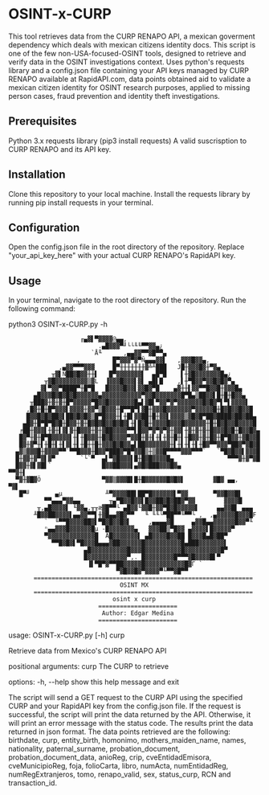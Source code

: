 # OSINT-x-CURP

This tool retrieves data from the CURP RENAPO API, a mexican goverment dependency which deals with mexican citizens identity docs. This script is one of the few non-USA-focused-OSINT tools, designed to retrieve and verify data in the OSINT investigations context. Uses python's requests library and a config.json file containing your API keys managed by CURP RENAPO available at RapidAPI.com, data points obtained aid to validate a mexican citizen identity for OSINT research purposes, applied to missing person cases, fraud prevention and identity theft investigations.

## Prerequisites

Python 3.x
requests library (pip3 install requests)
A valid suscrisption to CURP RENAPO and its API key.

## Installation

Clone this repository to your local machine.
Install the requests library by running pip install requests in your terminal.

## Configuration

Open the config.json file in the root directory of the repository.
Replace "your_api_key_here" with your actual CURP RENAPO's RapidAPI key.


## Usage

In your terminal, navigate to the root directory of the repository.
Run the following command: 

python3 OSINT-x-CURP.py -h

		                ╓▄▓▌▀▓▓▓▓@▄▄,                              
                             .▄█▓▓▓▀╜└└╙╙▀▀▓▓▄¿                            
                           `Å╙      ,▄▄▓▓▀▀▓█▀▀▄                           
                       ,         █▀▓▓▓▀▓▀Ñ▄▄▄▓▓▌   ,▓▓▓█▓▓▄,               
                  ,▄▓▓▀▀▀▓▓▓     █▀╫╫╫╫╫╫╫▓╩╨███   J█╫▓▓▓█▓╫▀▓▄            
                ╥▓▌Ñ██▓█▓▓╫╫▌   █▀▓▓▓▓▓▓▓▌  ▄█▀█    ▌╫▓█▓▓▓▓▓▓▓█▄¿         
              ╥▓█▓▓▓▓▓▓▓▓▓▒▓L  ▐▓▓▓█▓▓▓▌▓▌ ▄█▌█    ,▌╫▀█▓▓▀▓▓█▓█▓▀▄        
             ▓▌▀▓▓▀████▀╫█▀█   █▓▓▓▓█▓▓▌▓▓█▓▀█    ▄▓╫╫▌▓▓▀▀█▓▓█╫▓▓▓█▄      
           ▄█▓▓▓█▓█▓█▓█▓▓▓▓▓▓▄▓▓▓▓▓▓▓▓▓▓▓▀▓▓█▓▓▓▓▓▓▓█▀█▄▒██▓▓▌█╫█╫█▓▓▄     
          ╥███▓╫▓╫▓╫█▀▓▓▓▓▓▀█▓▓█▓▓▓▓▓▓▓█▄▌▓█▌▀▓▓▀▓▀▓▓▓▓▓▓▓█▓█▓▀▌▀▌▓▓▓▓▌    
         ,█▓╫█╫█▀▓▓▓▌▓▓▓▓╫▓▓▀▒█▓▓▓╫█▀▀█▀▌▓█╫▓▓▓█▓▓▓▓▓▓▓▀▓▓▓▓▓█╫█▓█▓▓█▓▓█   
         █▓▓█▓█▓██▓▌██▓█▓█▓▒█▀█▓▓▓╫▌╫█▌▓▓██╫█╫▓▓▌▓▓▓▓▒▓█▓█▀██▓████▓██▓██▄  
        ▄█▓╫█▀█▀█▓█╫█▓▓╫▓╫█▓█▓█▓▓█▓█▓▌╫▌█▓█╫▓▓▓▓█▓▓▓█▓▓▓▓▓▓╫█╫█▓█▓▓█▓▓▓▓█  
       ╒██╫▓▓▓▌╫▓╫▌▓▌▓╫█▓▓▓╫▓╫▓██▓▓▓▓▀▀▌█▓▓▀▓▀▓▀▓╫▓▓▌╫▓╫▓╫▓╫█▓▓▓█▓█╫█▓▓█▓▄ 
       █▓▀╫▓╫█▀█▓▓▓▓▓▌╫▌╫█▓▓▓╫█▓█▓▓▓▓▀▓▓█╫▓╫▌╫▌╫▓╫█╫▌╫█▓▓╫▓╫█▓╫█▀█▓▓╫▓█▓▓█ 
       █▓╫▓▀╫▌╫█╫▌╫▌▓▌╫▌╫█╫╫█╫▓▓▓█▓█▓▓▄▌██▓▓▓▓▓▓▓╫▌╫▌╫▌╫▌╫█▓▀▀▓▓▓▀██▓▀▓█▓█ 
      ▄▓▒▓▓▓█╫▓▓▓▓▀▀`▀▀█▓▓▓╫█▓▓▀███▓▀█▀▓▓█▒╫▒▓▓█▀▀▀▀▓▓▓▀▀▀`   `▀█▓█▓▓▌▓▓▓█ 
      █╫▓▓╫▓▀▓▌▓▀       `└`▀  ▄▌▀▓█▓▓▓▌█╫█▓█▓▓▓▓█▄               ▀▀▀▓╫▓▀▓█ 
      █▓▓╫▓▌▓█▌`              █▓▓██▓▓▓▌▄▓█▓███▓▓▓█▓▄                  ▀▀▓╫▌
      ▀▓╫▓█▓Ö                 ▀▓▓▒▓▓▓█▌█╫█▓▓▓▓▓▓█▓█▓▌        ▓█▓ ▄▄,    ▀▓▌
       █▀╜       ▄µ            ╨▀▓▓▓▓██▌██▀█▓▓▓▓▓▓▌▀▓▓       ▀▓▓█▓▓█▌      
              ▀▀▄▄▄▀▓▓▄▄        ╥▄▀█▓▓█▓▓▌█▓▓██▓█▓██▓▀▓▓        ▓▓▓▓█      
            ╥,▄█▓▓▓▓▌ ╙▓▓▄,╥╥æ▓█▀▀└ ▄█▓▓╙▓▓█╫▓▓▀█▓█▓▓▓▓▓▌     ▄▄▓▓█▌ ▄▄▄   
           ╨█▓▓██▓▓▓▓▌▄▄▓▓▀▀▌╫▓█▄▄▓█▓▀▀   ╙ ╙╙└▀██▀▀╙▀▀└ ,  ,▄▓▓▓▓▓█▓▓▓█F  
              `  ╙▀▀█▓▓▓▓██▓▌▀█▓█▓▓█▓▌     ,▄▄▄▄▓█     ▄▓▓█▄▄▓▓▓▓▓▓█▓▓▀╙   
              ⁿ▄▄▓▓▓█▓▓▓▓▓▓█µ -█▓▓▓▓▓▓▓▄   ▓▓▓██▒▀█▓▓ ▄▓▓▓▓▌█▓▓▓▓▓▀        
              ▀▓▓▓▓▓▓▓▓▓▓▓▓▓█  Å█▓▓▓▓▓▓▓▌ ▄█▓▓▓▓█▓▓██ █▓▓▓█▄█▓██▀          
                ▀▀█▓█▓▌▀█▓▓▓█▄▄▄▓██▓▓▓▓▓▓█▓▓▓▓▓▓▓▓▓▓█▄███▓▓▓▓▓▓▓▌          
                         ▄█▓▓▓▓▓▓▓▓▓▓█▓▓▓█▓▓▓▓▓▓▓▓▓▓█▓▓▓▓▓▓▓▓▓▓█▀          
                         █▓▓▓▓▓▓▓▓▓▓▓▀,. █▓▓▓▓▓▓▓▓█▀▀▀▓█▓▓▓▓█▌▀            
                          ▐▌▀█▀▓▀▀██▓▓▓▓▓█▓▓▓▓▓▓▓▓▓▓▓█▓Γ `                 
                                  ▀▓█▓▓█▓▀▓▓▓▓▀╙▀▀▓█▀▀                     
           =============================================================   
                                   OSINT MX                                
           =============================================================   
                                 osint x curp                             
                             ======================                        
                              Author: Edgar Medina                         
                             ======================                        

usage: OSINT-x-CURP.py [-h] curp

Retrieve data from Mexico's CURP RENAPO API

positional arguments:
  curp        The CURP to retrieve

options:
  -h, --help  show this help message and exit


The script will send a GET request to the CURP API using the specified CURP and your RapidAPI key from the config.json file.
If the request is successful, the script will print the data returned by the API. Otherwise, it will print an error message with the status code.
The results print the data returned in json format. The data points retrieved are the following: birthdate, curp, entity_birth, homonimo, mothers_maiden_name, names, nationality, paternal_surname, probation_document, probation_document_data, anioReg, crip, cveEntidadEmisora, cveMunicipioReg, foja, folioCarta, libro, numActa, numEntidadReg, numRegExtranjeros, tomo, renapo_valid, sex, status_curp, RCN and transaction_id.
